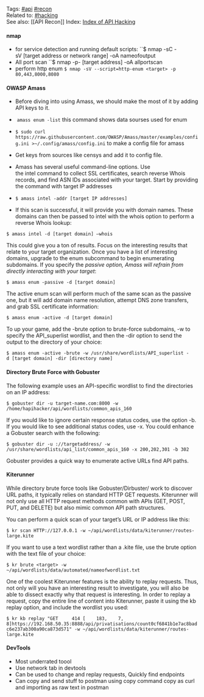 Tags: [#api](app://obsidian.md/index.html#api) [#recon](app://obsidian.md/index.html#recon)  
Related to: [#hacking](app://obsidian.md/index.html#hacking)  
See also:  [[API Recon]]
Index: [Index of API Hacking](app://obsidian.md/Index%20of%20API%20Hacking)

#### nmap

- for service detection and running default scripts: 
	``$ nmap -sC -sV [target address or network range] -oA nameofoutput
- All port scan
	``$ nmap -p- [target address] -oA allportscan
- perform http enum
	`$ nmap -sV --script=http-enum <target> -p 80,443,8000,8080`

#### OWASP Amass
 - Before diving into using Amass, we should make the most of it by adding API keys to it.
 -  `amass enum -list` this command shows data sourses used for enum
 - `$ sudo curl https://raw.githubusercontent.com/OWASP/Amass/master/examples/config.ini >~/.config/amass/config.ini` to make a config file for amass
 - Get keys from sources like censys and add it to config file.
 - Amass has several useful command-line options. Use the intel command to collect SSL certificates, search reverse Whois records, and find ASN IDs associated with your target. Start by providing the command with target IP addresses

 - `$ amass intel -addr [target IP addresses]`

- If this scan is successful, it will provide you with domain names. These domains can then be passed to intel with the whois option to perform a reverse Whois lookup:

`$ amass intel -d [target domain] –whois`

This could give you a ton of results. Focus on the interesting results that relate to your target organization. Once you have a list of interesting domains, upgrade to the enum subcommand to begin enumerating subdomains. If you specify the *passive option, Amass will refrain from directly interacting with your target*:

`$ amass enum -passive -d [target domain]`

The active enum scan will perform much of the same scan as the passive one, but it will add domain name resolution, attempt DNS zone transfers, and grab SSL certificate information:

`$ amass enum -active -d [target domain]`

To up your game, add the -brute option to brute-force subdomains, -w to specify the API_superlist wordlist, and then the -dir option to send the output to the directory of your choice:

`$ amass enum -active -brute -w /usr/share/wordlists/API_superlist -d [target domain] -dir [directory name]`

#### Directory Brute Force with Gobuster

The following example uses an API-specific wordlist to find the directories on an IP address:

`$ gobuster dir -u target-name.com:8000 -w /home/hapihacker/api/wordlists/common_apis_160`

If you would like to ignore certain response status codes, use the option -b. If you would like to see additional status codes, use -x. You could enhance a Gobuster search with the following:

`$ gobuster dir -u ://targetaddress/ -w /usr/share/wordlists/api_list/common_apis_160 -x 200,202,301 -b 302`

Gobuster provides a quick way to enumerate active URLs find API paths.

#### Kiterunner

While directory brute force tools like Gobuster/Dirbuster/ work to discover URL paths, it typically relies on standard HTTP GET requests. Kiterunner will not only use all HTTP request methods common with APIs (GET, POST, PUT, and DELETE) but also mimic common API path structures.

You can perform a quick scan of your target’s URL or IP address like this:

`$ kr scan HTTP://127.0.0.1 -w ~/api/wordlists/data/kiterunner/routes-large.kite`

If you want to use a text wordlist rather than a .kite file, use the brute option with the text file of your choice:

`$ kr brute <target> -w ~/api/wordlists/data/automated/nameofwordlist.txt`

One of the coolest Kiterunner features is the ability to replay requests. Thus, not only will you have an interesting result to investigate, you will also be able to dissect exactly why that request is interesting. In order to replay a request, copy the entire line of content into Kiterunner, paste it using the kb replay option, and include the wordlist you used:

`$ kr kb replay "GET     414 [    183,    7,   8]https://192.168.50.35:8888/api/privatisations/count0cf6841b1e7ac8badc6e237ab300a90ca873d571" -w ~/api/wordlists/data/kiterunner/routes-large.kite`

#### DevTools

- Most underrated toool
- Use network tab in devtools
- Can be used to change and replay requests, Quickly find endpoints 
- Can copy and send stuff to postman using copy command copy as curl and importing as raw text in  postman
 